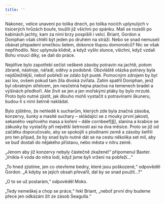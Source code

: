 ```yaml
---
title: ''
---
```


Nakonec, velice unavení po tolika dnech, po tolika nocích uplynulých v tisícerých hrůzách bouře, toužili již všichni po spánku. Malí se rozešli po kabinách jachty, kam za nimi brzy pospíšili i velcí. Briant, Gordon a Doniphan však chtěli být jeden po druhém na stráži. Nebo se snad nemuseli obávat přepadení smečkou šelem, dokonce tlupou domorodců? Nic se však nepřihodilo. Noc uplynula klidně, a když vyšlo slunce, všichni, když vzdali Bohu vroucí díky, se dali do práce.

Nejdříve bylo zapotřebí sečíst veškeré zásoby potravin na jachtě, potom zbraně, nástroje, nářadí, oděvy a podobně. Obzvláště otázka potravy byla nejdůležitější, neboť pobřeží se zdálo být pusté. Pomocným zdrojem by byl asi lov, ovšem pokud tam žila divoká zvířata. Zatím spatřil Doniphan, jenž byl obratným střelcem, jen nesčetná hejna ptactva na temenech bradel a výšinách předhoří. Ale živit se jen a jen mořskými ptáky by bylo mrzuté. Proto bylo nutné zjistit, jak dlouho mohli vystačit s potravinami škuneru, budou-li s nimi šetrně nakládat.

Bylo zjištěno, že nehledě k sucharům, kterých zde byla značná zásoba, konzervy, šunky a masité suchary – skládající se z mouky první jakosti, sekaného vepřového masa a koření – dále cornbeef[\[6\]](../Text/dva_roky_prazdnin_93.html#_ftn6), slanina a krabice se zákusky by vystačily při největší šetrnosti asi na dva měsíce. Proto se již od začátku doporučovalo, aby se spokojili s plodinami země a zásoby šetřili pro ten případ, že by snad bylo nutné dát se na cestu několika set mil, aby se buď dostali do nějakého přístavu, nebo města v nitru země.

„Jenom aby již konzervy nebyly částečně zkažené!“ připomenul Baxter. „Vnikla-li voda do nitra lodi, když jsme byli vrženi na pobřeží…“

„To hned zjistíme, jen co otevřeme bedny, které jsou poškozené,“ odpověděl Gordon. „A kdyby se jejich obsah převařil, dal by se snad použít…?“

„O to se už postarám,“ odpověděl Moko.

„Tedy nemeškej a chop se práce,“ řekl Briant, „neboť první dny budeme přece jen odkázáni žít ze zásob Seagulla.“

